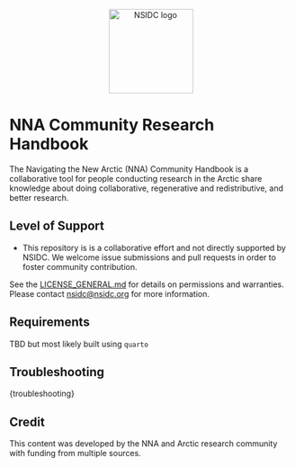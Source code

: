 
<p align="center">
  <img alt="NSIDC logo" src="https://nsidc.org/themes/custom/nsidc/logo.svg" width="150" />
</p>


# NNA Community Research Handbook

The Navigating the New Arctic (NNA) Community Handbook is a collaborative tool for people conducting research in the Arctic share knowledge about doing collaborative, regenerative and redistributive, and better research.


## Level of Support

* This repository is is a collaborative effort and not directly supported by NSIDC.  We welcome issue submissions and
  pull requests in order to foster community contribution.

See the [LICENSE_GENERAL.md](LICENSE_GENERAL.md) for details on permissions and warranties. Please contact
nsidc@nsidc.org for more information.


## Requirements

TBD but most likely built using `quarto`


## Troubleshooting

{troubleshooting}


## Credit

This content was developed by the NNA and Arctic research community with funding from
multiple sources.
